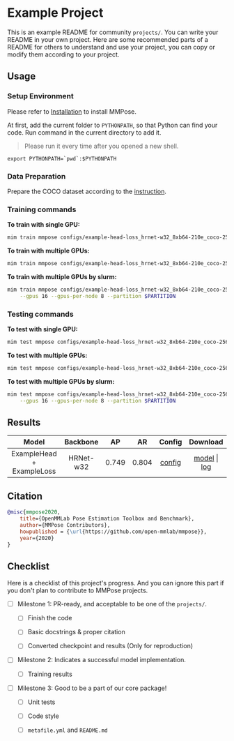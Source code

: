 # Example Project

This is an example README for community `projects/`. You can write your README in your own project. Here are
some recommended parts of a README for others to understand and use your project, you can copy or modify them
according to your project.

## Usage

### Setup Environment

Please refer to [Installation](https://mmpose.readthedocs.io/en/latest/install.html#installation) to install MMPose.

At first, add the current folder to `PYTHONPATH`, so that Python can find your code. Run command in the current directory to add it.

> Please run it every time after you opened a new shell.

```shell
export PYTHONPATH=`pwd`:$PYTHONPATH
```

### Data Preparation

Prepare the COCO dataset according to the [instruction](https://mmpose.readthedocs.io/en/latest/tasks/2d_body_keypoint.html#coco).

### Training commands

**To train with single GPU:**

```bash
mim train mmpose configs/example-head-loss_hrnet-w32_8xb64-210e_coco-256x192.py
```

**To train with multiple GPUs:**

```bash
mim train mmpose configs/example-head-loss_hrnet-w32_8xb64-210e_coco-256x192.py --launcher pytorch --gpus 8
```

**To train with multiple GPUs by slurm:**

```bash
mim train mmpose configs/example-head-loss_hrnet-w32_8xb64-210e_coco-256x192.py --launcher slurm \
    --gpus 16 --gpus-per-node 8 --partition $PARTITION
```

### Testing commands

**To test with single GPU:**

```bash
mim test mmpose configs/example-head-loss_hrnet-w32_8xb64-210e_coco-256x192.py $CHECKPOINT
```

**To test with multiple GPUs:**

```bash
mim test mmpose configs/example-head-loss_hrnet-w32_8xb64-210e_coco-256x192.py $CHECKPOINT --launcher pytorch --gpus 8
```

**To test with multiple GPUs by slurm:**

```bash
mim test mmpose configs/example-head-loss_hrnet-w32_8xb64-210e_coco-256x192.py $CHECKPOINT --launcher slurm \
    --gpus 16 --gpus-per-node 8 --partition $PARTITION
```

## Results

|           Model           | Backbone  |  AP   |  AR   |                                   Config                                   |                                      Download                                      |
| :-----------------------: | :-------: | :---: | :---: | :------------------------------------------------------------------------: | :--------------------------------------------------------------------------------: |
| ExampleHead + ExampleLoss | HRNet-w32 | 0.749 | 0.804 | [config](./configs/example-head-loss_hrnet-w32_8xb64-210e_coco-256x192.py) | [model](https://download.openmmlab.com/mmpose/v1/body_2d_keypoint/topdown_heatmap/coco/td-hm_hrnet-w32_8xb64-210e_coco-256x192-81c58e40_20220909.pth) \| [log](https://download.openmmlab.com/mmpose/v1/body_2d_keypoint/topdown_heatmap/coco/td-hm_hrnet-w32_8xb64-210e_coco-256x192_20220909.log) |

## Citation

<!-- Replace to the citation of the paper your project refers to. -->

```bibtex
@misc{mmpose2020,
    title={OpenMMLab Pose Estimation Toolbox and Benchmark},
    author={MMPose Contributors},
    howpublished = {\url{https://github.com/open-mmlab/mmpose}},
    year={2020}
}
```

## Checklist

Here is a checklist of this project's progress. And you can ignore this part if you don't plan to contribute
to MMPose projects.

- [ ] Milestone 1: PR-ready, and acceptable to be one of the `projects/`.

  - [ ] Finish the code

    <!-- The code's design shall follow existing interfaces and convention. For example, each model component should be registered into `mmpose.registry.MODELS` and configurable via a config file. -->

  - [ ] Basic docstrings & proper citation

    <!-- Each major class should contains a docstring, describing its functionality and arguments. If your code is copied or modified from other open-source projects, don't forget to cite the source project in docstring and make sure your behavior is not against its license. Typically, we do not accept any code snippet under GPL license. [A Short Guide to Open Source Licenses](https://medium.com/nationwide-technology/a-short-guide-to-open-source-licenses-cf5b1c329edd) -->

  - [ ] Converted checkpoint and results (Only for reproduction)

    <!-- If you are reproducing the result from a paper, make sure the model in the project can match that results. Also please provide checkpoint links or a checkpoint conversion script for others to get the pre-trained model. -->

- [ ] Milestone 2: Indicates a successful model implementation.

  - [ ] Training results

    <!-- If you are reproducing the result from a paper, train your model from scratch and verified that the final result can match the original result. Usually, ±0.1% mAP is acceptable for the keypoint detections task on COCO. -->

- [ ] Milestone 3: Good to be a part of our core package!

  - [ ] Unit tests

    <!-- Unit tests for the major module are required. [Example](https://github.com/open-mmlab/mmpose/blob/1.x/tests/test_models/test_heads/test_heatmap_heads/test_heatmap_head.py) -->

  - [ ] Code style

    <!-- Refactor your code according to reviewer's comment. -->

  - [ ] `metafile.yml` and `README.md`

    <!-- It will used for MMPose to acquire your models. [Example](https://github.com/open-mmlab/mmpose/blob/1.x/configs/body_2d_keypoint/topdown_heatmap/coco/hrnet_coco.yml). In particular, you may have to refactor this README into a standard one. [Example](https://github.com/open-mmlab/mmpose/blob/1.x/configs/body_2d_keypoint/topdown_heatmap/README.md) -->
